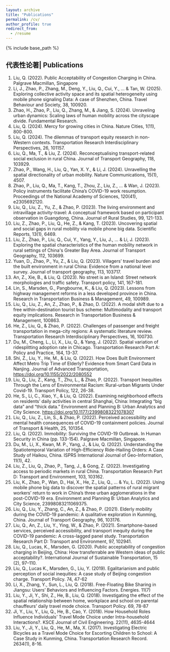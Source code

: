```yaml
---
layout: archive
title: "Publications"
permalink: /cv/
author_profile: true
redirect_from:
  - /resume
---
```


{% include base_path %}



## 代表性论著| Publications


1.  Liu, Q. (2022). Public Acceptability of Congestion Charging in China. Palgrave Macmillan, Singapore
2.  Li, J., Zhao, P., Zhang, M., Deng, Y., Liu, Q., Cui, Y., ... & Tan, W. (2025). Exploring collective activity space and its spatial heterogeneity using mobile phone signaling Data: A case of Shenzhen, China. Travel Behaviour and Society, 38, 100920.
3.  Zhao, H., Zhao, P., Liu, Q., Zhang, M., & Jiang, S. (2024). Unraveling urban dynamics: Scaling laws of human mobility across the cityscape divide. Fundamental Research.
4.  Liu, Q. (2024). Mercy for growing cities in China. Nature Cities, 1(11), 800-800. 
5.	Liu, Q. (2024). The dilemmas of transport equity research in non-Western contexts. Transportation Research Interdisciplinary Perspectives, 26, 101157.
6.	Liu, Q., Ma, T., & Liu, Z. (2024). Reconceptualising transport-related social exclusion in rural China. Journal of Transport Geography, 118, 103929.
7.	Zhao, P., Wang, H., Liu, Q., Yan, X. Y., & Li, J. (2024). Unravelling the spatial directionality of urban mobility. Nature Communications, 15(1), 4507.
8.	Zhao, P., Liu, Q., Ma, T., Kang, T., Zhou, Z., Liu, Z., ... & Wan, J. (2023). Policy instruments facilitate China’s COVID-19 work resumption. Proceedings of the National Academy of Sciences, 120(41), e2305692120.
9.	Liu, Q., Liu, Z., Yu, Z., & Zhao, P. (2023). The living environment and intravillage activity-travel: A conceptual framework based on participant observation in Guangdong, China. Journal of Rural Studies, 99, 121-133.
10.	Liu, Z., Zhao, P., Liu, Q., He, Z., & Kang, T. (2023). Uncovering spatial and social gaps in rural mobility via mobile phone big data. Scientific Reports, 13(1), 6469.
11.	Liu, Z., Zhao, P., Liu, Q., Cui, Y., Yang, Y., Liu, J., ... & Li, J. (2023). Exploring the spatial characteristics of the human mobility network in rural settings of China's Greater Bay Area. Journal of Transport Geography, 112, 103699.
12.	Yuan, D., Zhao, P., Yu, Z., & Liu, Q. (2023). Villagers’ travel burden and the built environment in rural China: Evidence from a national level survey. Journal of transport geography, 113, 103717.
13.	An, Z., Xie, B., & Liu, Q. (2023). No street is an Island: Street network morphologies and traffic safety. Transport policy, 141, 167-181.
14.	Lin, S., Marsden, G., Pangbourne, K., & Liu, Q. (2023). Lessons from highway management reforms in a less developed province in China. Research in Transportation Business & Management, 49, 100989.
15.	Liu, Q., Liu, Z., An, Z., Zhao, P., & Zhao, D. (2022). A modal shift due to a free within-destination tourist bus scheme: Multimodality and transport equity implications. Research in Transportation Business & Management, 100863.
16.	He, Z., Liu, Q., & Zhao, P. (2022). Challenges of passenger and freight transportation in mega-city regions: A systematic literature review. Transportation Research Interdisciplinary Perspectives, 16, 100730.
17.	Du, M., Cheng, L., Li, X., Liu, Q., & Yang, J. (2022). Spatial variation of ridesplitting adoption rate in Chicago. Transportation Research Part A: Policy and Practice, 164, 13-37.
18.	Shi, Z., Liu, Y., He, M., & Liu, Q. (2022). How Does Built Environment Affect Metro Trip Time of Elderly? Evidence from Smart Card Data in Nanjing. Journal of Advanced Transportation, https://doi.org/10.1155/2022/2080552
19.	Liu, Q., Liu, Z., Kang, T., Zhu, L., & Zhao, P. (2022). Transport Inequities Through the Lens of Environmental Racism: Rural-urban Migrants Under Covid-19. Transport Policy, 122, 26-38. 
20.	He, S., Li, C., Xiao, Y., & Liu, Q. (2022). Examining neighborhood effects on residents’ daily activities in central Shanghai, China: Integrating “big data” and “thick data.” Environment and Planning B: Urban Analytics and City Science. https://doi.org/10.1177/23998083221078307
21.	Liu, Q., Liu, Z., Lin, S., & Zhao, P. (2022). Perceived accessibility and mental health consequences of COVID-19 containment policies. Journal of Transport & Health, 25, 101354.
22.	Liu, Q. (2022). Immobility: Surviving the COVID-19 Outbreak. In Human Security in China (pp. 133-154). Palgrave Macmillan, Singapore.
23.	Du, M., Li, X., Kwan, M. P., Yang, J., & Liu, Q. (2022). Understanding the Spatiotemporal Variation of High-Efficiency Ride-Hailing Orders: A Case Study of Haikou, China. ISPRS International Journal of Geo-Information, 11(1), 42.
24.	Liu, Z., Liu, Q., Zhao, P., Tang, J., & Gong, Z. (2022). Investigating access to periodic markets in rural China. Transportation Research Part D: Transport and Environment, 103, 103162.
25.	Liu, K., Zhao, P., Wan, D., Hai, X., He, Z., Liu, Q., ... & Yu, L. (2022). Using mobile phone big data to discover the spatial patterns of rural migrant workers’ return to work in China’s three urban agglomerations in the post-COVID-19 era. Environment and Planning B: Urban Analytics and City Science, 23998083211069375.
26.	Liu, Q., Liu, Y., Zhang, C., An, Z., & Zhao, P. (2021). Elderly mobility during the COVID-19 pandemic: A qualitative exploration in Kunming, China. Journal of Transport Geography, 96, 103176.
27.	Liu, Q., An, Z., Liu, Y., Ying, W., & Zhao, P. (2021). Smartphone-based services, perceived accessibility, and transport inequity during the COVID-19 pandemic: A cross-lagged panel study. Transportation Research Part D: Transport and Environment, 97, 102941.
28.	Liu, Q., Lucas, K., Marsden, G. (2020). Public acceptability of congestion charging in Beijing, China: How transferrable are Western ideas of public acceptability?. International Journal of Sustainable Transportation, 15 (2), 97–110.
29.	Liu, Q., Lucas K., Marsden, G., Liu, Y. (2019). Egalitarianism and public perception of social inequities: A case study of Beijing congestion charge. Transport Policy. 74, 47-62
30.	Li, X., Zhang, Y., Sun, L., Liu, Q. (2018). Free-Floating Bike Sharing in Jiangsu: Users’ Behaviors and Influencing Factors. Energies. 11(7)
31.	Liu, Y., Ji, Y., Shi, Z., He, B., Liu, Q. (2018). Investigating the effect of the spatial relationship between home, workplace and school on parental chauffeurs’ daily travel mode choice. Transport Policy. 69, 78-87
32.	Ji, Y., Liu, Y., Liu, Q., He, B., Cao, Y. (2018). How Household Roles Influence Individuals’ Travel Mode Choice under Intra-household Interactions?. KSCE Journal of Civil Engineering. 22(11), 4635-4644 
33.	Liu, Y., Ji, Y., Liu, Q., He, M., Ma, X. (2017). Investigating Electric Bicycles as a Travel Mode Choice for Escorting Children to School: A Case Study in Kunming, China. Transportation Research Record. 2634(1), 8-16.

